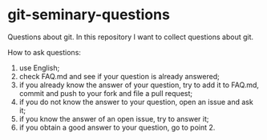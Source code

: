 # git-seminary-questions
Questions about git.
In this repository I want to collect questions about git.

How to ask questions:

1. use English;
2. check FAQ.md and see if your question is already answered;
3. if you already know the answer of your question, try to add it to FAQ.md,
   commit and push to your fork and file a pull request;
4. if you do not know the answer to your question, open an issue and ask it;
5. if you know the answer of an open issue, try to answer it;
6. if you obtain a good answer to your question, go to point 2.
